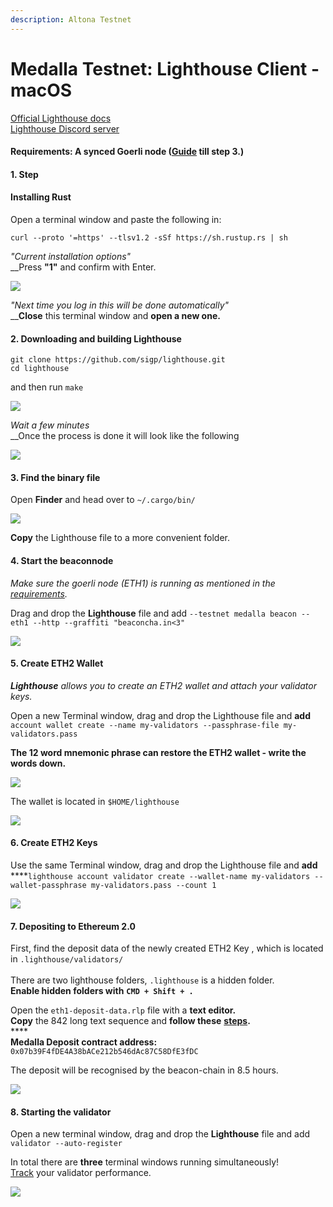```yaml
---
description: Altona Testnet
---
```


# Medalla Testnet: Lighthouse Client - macOS

[Official Lighthouse docs\
](https://lighthouse-book.sigmaprime.io/become-a-validator-source.html)[Lighthouse Discord server](https://discord.gg/8mFMS7G)

#### Requirements: A synced Goerli node ([Guide](https://kb.beaconcha.in/run-a-goerli-node-eth1-and-beaconnode-eth2#step-1) till step 3.)

####

#### 1. Step&#x20;

#### Installing Rust

Open a terminal window and paste the following in:

`curl --proto '=https' --tlsv1.2 -sSf https://sh.rustup.rs | sh`

_"Current installation options"_\
__Press **"1"** and confirm with Enter.

![](<../.gitbook/assets/image (130).png>)

_"Next time you log in this will be done automatically"_\
__**Close** this terminal window and **open a new one.**

#### 2. Downloading and building Lighthouse

`git clone https://github.com/sigp/lighthouse.git`\
`cd lighthouse`

and then run `make`

![](<../.gitbook/assets/image (133).png>)

_Wait a few minutes_\
__Once the process is done it will look like the following

![](<../.gitbook/assets/image (128).png>)

#### 3. Find the binary file

Open **Finder** and head over to `~/.cargo/bin/`

![](<../.gitbook/assets/image (132).png>)

**Copy** the Lighthouse file to a more convenient folder.

#### 4. Start the beaconnode

_Make sure the goerli node (ETH1) is running as mentioned in the_ [_requirements_](https://kb.beaconcha.in/archive/outdated-lighthouse-client-guides/beaconnode-and-validator-with-macos#requirements-a-synced-goerli-node-guide-till-step-3)_._

Drag and drop the **Lighthouse** file and add `--testnet medalla beacon --eth1 --http --graffiti "beaconcha.in<3"`&#x20;

![](<../.gitbook/assets/image (160).png>)

#### 5. Create ETH2 Wallet

_**Lighthouse** allows you to create an ETH2 wallet and attach your validator keys._

Open a new Terminal window, drag and drop the Lighthouse file and **add**\
`account wallet create --name my-validators --passphrase-file my-validators.pass`

**The 12 word mnemonic phrase can restore the ETH2 wallet - write the words down.**

![](<../.gitbook/assets/image (134).png>)

The wallet is located in `$HOME/lighthouse`

![](<../.gitbook/assets/image (123).png>)

#### 6. Create ETH2 Keys

Use the same Terminal window, drag and drop the Lighthouse file and **add** \
****`lighthouse account validator create --wallet-name my-validators --wallet-passphrase my-validators.pass --count 1`

![](<../.gitbook/assets/image (131).png>)

#### 7. Depositing to Ethereum 2.0

First, find the deposit data of the newly created ETH2 Key , which is located in `.lighthouse/validators/` \
\
There are two lighthouse folders, `.lighthouse` is a hidden folder.\
**Enable hidden folders with** **`CMD + Shift + .`**

Open the `eth1-deposit-data.rlp` file with a **text editor.** \
**Copy** the 842 long text sequence and **follow these** [**steps**](https://kb.beaconcha.in/ethereum-2.0-and-depositing-process/depositing-to-ethereum-2.0#depositing)**.**\
****\
**Medalla Deposit contract address:** `0x07b39F4fDE4A38bACe212b546dAc87C58DfE3fDC`

The deposit will be recognised by the beacon-chain in 8.5 hours.

![](<../.gitbook/assets/image (127).png>)



#### 8. Starting the validator

Open a new terminal window, drag and drop the **Lighthouse** file and add `validator --auto-register`

In total there are **three** terminal windows running simultaneously! \
[Track](https://altona.beaconcha.in/dashboard?validators=) your validator performance.

![](<../.gitbook/assets/image (122).png>)





